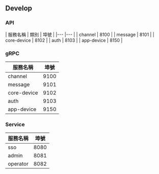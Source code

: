## Develop

### API
|  服務名稱	   | 類別 | 埠號  | 
|---		  |---	  |
| channel     | 8100  |
| message     | 8101  |
| core-device | 8102  |
| auth        | 8103  |
| app-device  | 8150  |

### gRPC
|  服務名稱	    | 埠號  | 
|---		  |---	  |
| channel     | 9100  |
| message     | 9101  |
| core-device | 9102  |
| auth        | 9103  |
| app-device  | 9150  |

### Service
|  服務名稱	    | 埠號  | 
|---		  |---	  |
| sso         | 8080  |
| admin       | 8081  |
| operator    | 8082  |
